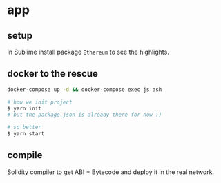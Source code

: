 
# app

## setup

In Sublime install package `Ethereum` to see the highlights.

## docker to the rescue

```bash
docker-compose up -d && docker-compose exec js ash

# how we init project 
$ yarn init
# but the package.json is already there for now :)

# so better
$ yarn start
```

## compile

Solidity compiler to get ABI + Bytecode and deploy it in the real network.

